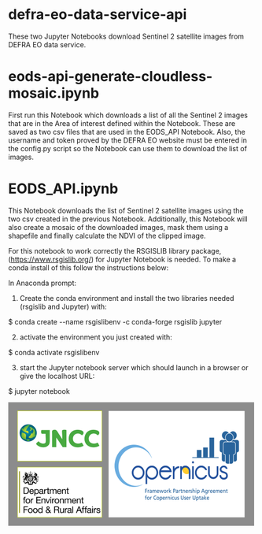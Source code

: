 # defra-eo-data-service-api
These two Jupyter Notebooks download Sentinel 2 satellite images from DEFRA EO data service.

# eods-api-generate-cloudless-mosaic.ipynb
First run this Notebook which downloads a list of all the Sentinel 2 images that are in the Area of interest defined within the Notebook. These are saved as two csv files that are used in the EODS_API Notebook. Also, the username and token proved by the DEFRA EO website must be entered in the config.py script so the Notebook can use them
to download the list of images. 

# EODS_API.ipynb
This Notebook downloads the list of Sentinel 2 satellite images using the two csv created in the previous Notebook. Additionally, this Notebook will also create a mosaic of the downloaded images, mask them using a shapefile and finally calculate the NDVI of the clipped image. 

For this notebook to work correctly the RSGISLIB library package, (https://www.rsgislib.org/) for Jupyter Notebook is needed. 
To make a conda install of this follow the instructions below:

In Anaconda prompt:

1. Create the conda environment and install the two libraries needed (rsgislib and Jupyter) with:

$ conda create --name rsgislibenv -c conda-forge rsgislib jupyter
 
2. activate the environment you just created with:

$ conda activate rsgislibenv
 
3. start the Jupyter notebook server which should launch in a browser or give the localhost URL:

$ jupyter notebook











![Alt text](https://github.com/jncc/defra-eo-data-service-api/blob/master/CUU_Logos.png?raw=true "Optional Title")
